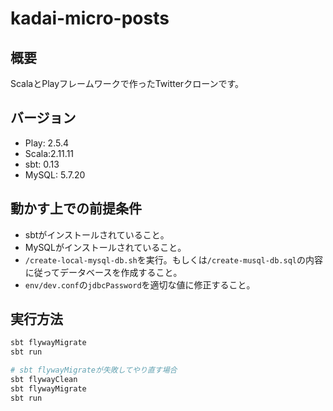 # kadai-micro-posts

## 概要
ScalaとPlayフレームワークで作ったTwitterクローンです。

## バージョン
- Play: 2.5.4
- Scala:2.11.11
- sbt: 0.13
- MySQL: 5.7.20

## 動かす上での前提条件
- sbtがインストールされていること。
- MySQLがインストールされていること。
- `/create-local-mysql-db.sh`を実行。もしくは`/create-musql-db.sql`の内容に従ってデータベースを作成すること。
- `env/dev.conf`の`jdbcPassword`を適切な値に修正すること。

## 実行方法
```bash
sbt flywayMigrate
sbt run
```

```bash
# sbt flywayMigrateが失敗してやり直す場合
sbt flywayClean
sbt flywayMigrate
sbt run
```


